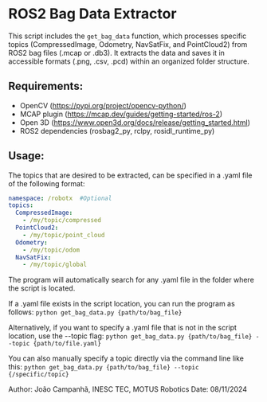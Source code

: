 # ROS2 Bag Data Extractor

This script includes the `get_bag_data` function, which processes specific topics (CompressedImage, Odometry, NavSatFix, and PointCloud2) from ROS2 bag files (.mcap or .db3). It extracts the data and saves it in accessible formats (.png, .csv, .pcd) within an organized folder structure.

## Requirements:
- OpenCV (https://pypi.org/project/opencv-python/)
- MCAP plugin (https://mcap.dev/guides/getting-started/ros-2)
- Open 3D (https://www.open3d.org/docs/release/getting_started.html)
- ROS2 dependencies (rosbag2_py, rclpy, rosidl_runtime_py)

## Usage:
The topics that are desired to be extracted, can be specified in a .yaml file of the following format:
```yaml
namespace: /robotx  #Optional
topics:
  CompressedImage:
    - /my/topic/compressed
  PointCloud2:
    - /my/topic/point_cloud
  Odometry:
    - /my/topic/odom
  NavSatFix:
    - /my/topic/global
```

The program will automatically search for any .yaml file in the folder where the script is located. 

If a .yaml file exists in the script location, you can run the program as follows:
    ``` python get_bag_data.py {path/to/bag_file} ```

Alternatively, if you want to specify a .yaml file that is not in the script location, use the --topic flag:
    ``` python get_bag_data.py {path/to/bag_file} --topic {path/to/file.yaml} ```

You can also manually specify a topic directly via the command line like this:
    ``` python get_bag_data.py {path/to/bag_file} --topic {/specific/topic} ```


Author: João Campanhã, INESC TEC, MOTUS Robotics
Date: 08/11/2024



